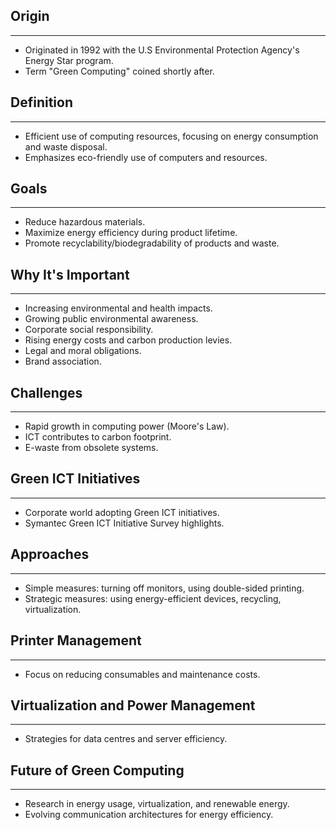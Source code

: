 ## Origin
---
- Originated in 1992 with the U.S Environmental Protection Agency's Energy Star program.
- Term "Green Computing" coined shortly after.

## Definition
---
- Efficient use of computing resources, focusing on energy consumption and waste disposal.
- Emphasizes eco-friendly use of computers and resources.

## Goals
---
- Reduce hazardous materials.
- Maximize energy efficiency during product lifetime.
- Promote recyclability/biodegradability of products and waste.

## Why It's Important
---
- Increasing environmental and health impacts.
- Growing public environmental awareness.
- Corporate social responsibility.
- Rising energy costs and carbon production levies.
- Legal and moral obligations.
- Brand association.

## Challenges
---
- Rapid growth in computing power (Moore's Law).
- ICT contributes to carbon footprint.
- E-waste from obsolete systems.

## Green ICT Initiatives
---
- Corporate world adopting Green ICT initiatives.
- Symantec Green ICT Initiative Survey highlights.

## Approaches
---
- Simple measures: turning off monitors, using double-sided printing.
- Strategic measures: using energy-efficient devices, recycling, virtualization.

## Printer Management
---
- Focus on reducing consumables and maintenance costs.

## Virtualization and Power Management
---
- Strategies for data centres and server efficiency.

## Future of Green Computing
---
- Research in energy usage, virtualization, and renewable energy.
- Evolving communication architectures for energy efficiency.
